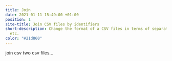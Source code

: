 ```yaml
---
title: Join
date: 2021-01-11 15:49:00 +01:00
position: 1
site-title: Join CSV files by identifiers
short-description: Change the format of a CSV files in terms of separator, text quotation,
  etc.
color: "#21d860"
---
```


join csv two csv files...